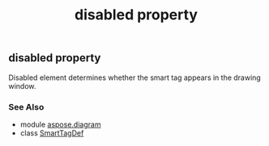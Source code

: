 ﻿---
title: disabled property
second_title: Aspose.Diagram for Python via .NET API References
description: 
type: docs
weight: 50
url: /python-net/aspose.diagram/smarttagdef/disabled/
is_root: false
---

## disabled property


Disabled element determines whether the smart tag appears in the drawing window.

### See Also
* module [aspose.diagram](../../)
* class [SmartTagDef](/diagram/python-net/aspose.diagram/smarttagdef)
